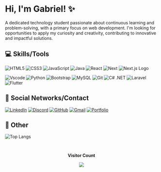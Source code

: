 # Hi, I'm Gabriel! ✨
A dedicated technology student passionate about continuous learning and problem-solving, with a primary focus on web development. I'm looking for opportunities to apply my curiosity and creativity, contributing to innovative and impactful solutions.

## 💻 Skills/Tools

![HTML5](https://img.shields.io/badge/HTML5-E34F26?style=for-the-badge&logo=html5&logoColor=white) 
![CSS3](https://img.shields.io/badge/CSS3-1572B6?style=for-the-badge&logo=css3&logoColor=white) 
![JavaScript](https://img.shields.io/badge/JavaScript-F7DF1E?style=for-the-badge&logo=javascript&logoColor=black)
![Java](https://img.shields.io/badge/Java-ED8B00?style=for-the-badge&logo=openjdk&logoColor=white) 
![React](https://img.shields.io/badge/React-20232A?style=for-the-badge&logo=react&logoColor=61DAFB) 
![Next](https://img.shields.io/badge/Next-20232A?style=for-the-badge&logo=Next&logoColor=black) 
![Next.js Logo](https://raw.githubusercontent.com/vercel/next.js/canary/packages/next/client/dev/img/next-logo.svg)

![Vscode](https://img.shields.io/badge/Vscode-007ACC?style=for-the-badge&logo=visual-studio-code&logoColor=white)
![Python](https://img.shields.io/badge/Python-FFD43B?style=for-the-badge&logo=python&logoColor=blue)
![Bootstrap](https://img.shields.io/badge/Bootstrap-7952B3?style=for-the-badge&logo=bootstrap&logoColor=white)
![MySQL](https://img.shields.io/badge/MySQL-4479A1?style=for-the-badge&logo=mysql&logoColor=white)
![Git](https://img.shields.io/badge/Git-F05032?style=for-the-badge&logo=git&logoColor=white)
![C# .NET](https://img.shields.io/badge/C%23%20.NET-512BD4?style=for-the-badge&logo=.net&logoColor=white)
![Laravel](https://img.shields.io/badge/Laravel-FF2D20?style=for-the-badge&logo=laravel&logoColor=white)
![Flutter](https://img.shields.io/badge/Flutter-02569B?style=for-the-badge&logo=flutter&logoColor=white)

## 📒 Social Networks/Contact
[![LinkedIn](https://img.shields.io/badge/LinkedIn-0077B5?style=for-the-badge&logo=linkedin&logoColor=white)](https://www.linkedin.com/in/gabrielsous/)
[![Discord](https://img.shields.io/badge/Discord-7289DA?style=for-the-badge&logo=discord&logoColor=white)]()
[![GitHub](https://img.shields.io/badge/GitHub-181717?style=for-the-badge&logo=github&logoColor=white)](https://github.com/Gsousacod) 
[![Gmail](https://img.shields.io/badge/Gmail-EA4335?style=for-the-badge&logo=gmail&logoColor=white)](mailto:gs5103809@gmail.com) 
[![Portfolio](https://img.shields.io/badge/Portfolio-FF5722?style=for-the-badge&logo=todoist&logoColor=white)]()

## 💎 Other
![Top Langs](https://github-readme-stats-git-masterrstaa-rickstaa.vercel.app/api/top-langs/?username=Gsousacod&layout=compact&bg_color=0D1117&border_color=0077B5&title_color=D14836&text_color=FFF)

<div align="center">
<br><p align="center"><b>Visitor Count</b></p>  
<p align="center"><img align="center" src="https://profile-counter.glitch.me/{Gsousacod}/count.svg" /></p> 
<br></div>
